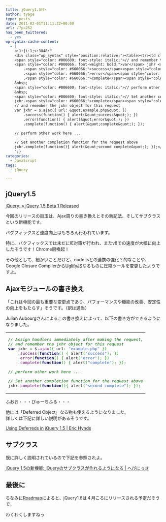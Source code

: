 ```yaml
---
title: jQuery1.5ｷﾀｰ
author: tyage
type: posts
date: 2011-02-01T11:11:22+00:00
url: /?p=252
has_been_twittered:
  - yes
wp-syntax-cache-content:
  - |
    a:1:{i:1;s:3848:"
    <div class="wp_syntax" style="position:relative;"><table><tr><td class="code"><pre class="javascript" style="font-family:monospace;"><span style="color: #006600; font-style: italic;">// Assign handlers immediately after making the request,</span>
    <span style="color: #006600; font-style: italic;">// and remember the jxhr object for this request</span>
    <span style="color: #000066; font-weight: bold;">var</span> jxhr <span style="color: #339933;">=</span> $.<span style="color: #660066;">ajax</span><span style="color: #009900;">&#40;</span><span style="color: #009900;">&#123;</span> url<span style="color: #339933;">:</span> <span style="color: #3366CC;">&quot;example.php&quot;</span> <span style="color: #009900;">&#125;</span><span style="color: #009900;">&#41;</span>
        .<span style="color: #660066;">success</span><span style="color: #009900;">&#40;</span><span style="color: #000066; font-weight: bold;">function</span><span style="color: #009900;">&#40;</span><span style="color: #009900;">&#41;</span> <span style="color: #009900;">&#123;</span> alert<span style="color: #009900;">&#40;</span><span style="color: #3366CC;">&quot;success&quot;</span><span style="color: #009900;">&#41;</span><span style="color: #339933;">;</span> <span style="color: #009900;">&#125;</span><span style="color: #009900;">&#41;</span>
        .<span style="color: #660066;">error</span><span style="color: #009900;">&#40;</span><span style="color: #000066; font-weight: bold;">function</span><span style="color: #009900;">&#40;</span><span style="color: #009900;">&#41;</span> <span style="color: #009900;">&#123;</span> alert<span style="color: #009900;">&#40;</span><span style="color: #3366CC;">&quot;error&quot;</span><span style="color: #009900;">&#41;</span><span style="color: #339933;">;</span> <span style="color: #009900;">&#125;</span><span style="color: #009900;">&#41;</span>
        .<span style="color: #660066;">complete</span><span style="color: #009900;">&#40;</span><span style="color: #000066; font-weight: bold;">function</span><span style="color: #009900;">&#40;</span><span style="color: #009900;">&#41;</span> <span style="color: #009900;">&#123;</span> alert<span style="color: #009900;">&#40;</span><span style="color: #3366CC;">&quot;complete&quot;</span><span style="color: #009900;">&#41;</span><span style="color: #339933;">;</span> <span style="color: #009900;">&#125;</span><span style="color: #009900;">&#41;</span><span style="color: #339933;">;</span>
    &nbsp;
    <span style="color: #006600; font-style: italic;">// perform other work here ...</span>
    &nbsp;
    <span style="color: #006600; font-style: italic;">// Set another completion function for the request above</span>
    jxhr.<span style="color: #660066;">complete</span><span style="color: #009900;">&#40;</span><span style="color: #000066; font-weight: bold;">function</span><span style="color: #009900;">&#40;</span><span style="color: #009900;">&#41;</span><span style="color: #009900;">&#123;</span> alert<span style="color: #009900;">&#40;</span><span style="color: #3366CC;">&quot;second complete&quot;</span><span style="color: #009900;">&#41;</span><span style="color: #339933;">;</span> <span style="color: #009900;">&#125;</span><span style="color: #009900;">&#41;</span><span style="color: #339933;">;</span></pre></td></tr></table><p class="theCode" style="display:none;">// Assign handlers immediately after making the request,
    // and remember the jxhr object for this request
    var jxhr = $.ajax({ url: &quot;example.php&quot; })
        .success(function() { alert(&quot;success&quot;); })
        .error(function() { alert(&quot;error&quot;); })
        .complete(function() { alert(&quot;complete&quot;); });
    
    // perform other work here ...
    
    // Set another completion function for the request above
    jxhr.complete(function(){ alert(&quot;second complete&quot;); });</p></div>
    ";}
categories:
  - JavaScript
tags:
  - jQuery

---
```

<h2>jQuery1.5</h2>
<p><a href="http://blog.jquery.com/2011/01/14/jquery-1-5-beta-1-released/">jQuery: » jQuery 1.5 Beta 1 Released</a></p>
<p>今回のリリースの目玉は、Ajax周りの書き換えとその新記法、そしてサブクラスという新機能です。</p>
<p>バグフィックスと速度向上はもちろん行われています。</p>
<p>特に、バクフィックスでは未だにIE対策が行われ、またv8での速度が大幅に向上したそうです！Chrome厨喚起！</p>
<p>その他として、細かいことだけど、node.jsとの連携の強化？的なことや、Google Closure Compilerから<a href='https://github.com/mishoo/UglifyJS'>UglifyJS</a>なるものに圧縮ツールを変更したようですよ。</p>
<h2>Ajaxモジュールの書き換え</h2>
<p>「これは今回の最も重要な変更点であり、パフォーマンスや機能の改善、安定性の向上をもたらす」そうです。（訳は適当）</p>
<p>Julian Aubourgさんによるこの書き換えによって、以下の書き方ができるようになりました。</p>

<div class="wp_syntax" style="position:relative;"><table><tr><td class="code"><pre class="javascript" style="font-family:monospace;"><span style="color: #006600; font-style: italic;">// Assign handlers immediately after making the request,</span>
<span style="color: #006600; font-style: italic;">// and remember the jxhr object for this request</span>
<span style="color: #000066; font-weight: bold;">var</span> jxhr <span style="color: #339933;">=</span> $.<span style="color: #660066;">ajax</span><span style="color: #009900;">&#40;</span><span style="color: #009900;">&#123;</span> url<span style="color: #339933;">:</span> <span style="color: #3366CC;">&quot;example.php&quot;</span> <span style="color: #009900;">&#125;</span><span style="color: #009900;">&#41;</span>
    .<span style="color: #660066;">success</span><span style="color: #009900;">&#40;</span><span style="color: #000066; font-weight: bold;">function</span><span style="color: #009900;">&#40;</span><span style="color: #009900;">&#41;</span> <span style="color: #009900;">&#123;</span> alert<span style="color: #009900;">&#40;</span><span style="color: #3366CC;">&quot;success&quot;</span><span style="color: #009900;">&#41;</span><span style="color: #339933;">;</span> <span style="color: #009900;">&#125;</span><span style="color: #009900;">&#41;</span>
    .<span style="color: #660066;">error</span><span style="color: #009900;">&#40;</span><span style="color: #000066; font-weight: bold;">function</span><span style="color: #009900;">&#40;</span><span style="color: #009900;">&#41;</span> <span style="color: #009900;">&#123;</span> alert<span style="color: #009900;">&#40;</span><span style="color: #3366CC;">&quot;error&quot;</span><span style="color: #009900;">&#41;</span><span style="color: #339933;">;</span> <span style="color: #009900;">&#125;</span><span style="color: #009900;">&#41;</span>
    .<span style="color: #660066;">complete</span><span style="color: #009900;">&#40;</span><span style="color: #000066; font-weight: bold;">function</span><span style="color: #009900;">&#40;</span><span style="color: #009900;">&#41;</span> <span style="color: #009900;">&#123;</span> alert<span style="color: #009900;">&#40;</span><span style="color: #3366CC;">&quot;complete&quot;</span><span style="color: #009900;">&#41;</span><span style="color: #339933;">;</span> <span style="color: #009900;">&#125;</span><span style="color: #009900;">&#41;</span><span style="color: #339933;">;</span>
&nbsp;
<span style="color: #006600; font-style: italic;">// perform other work here ...</span>
&nbsp;
<span style="color: #006600; font-style: italic;">// Set another completion function for the request above</span>
jxhr.<span style="color: #660066;">complete</span><span style="color: #009900;">&#40;</span><span style="color: #000066; font-weight: bold;">function</span><span style="color: #009900;">&#40;</span><span style="color: #009900;">&#41;</span><span style="color: #009900;">&#123;</span> alert<span style="color: #009900;">&#40;</span><span style="color: #3366CC;">&quot;second complete&quot;</span><span style="color: #009900;">&#41;</span><span style="color: #339933;">;</span> <span style="color: #009900;">&#125;</span><span style="color: #009900;">&#41;</span><span style="color: #339933;">;</span></pre></td></tr></table></div>

<p>ふおお・・・びゅーちふる・・・</p>
<p>他には「Deferred Object」なる物も使えるようになりました。<br />
詳しくは下記に詳しい説明があるそうです。</p>
<p><a href="http://www.erichynds.com/jquery/using-deferreds-in-jquery/">Using Deferreds in jQuery 1.5 | Eric Hynds</a></p>
<h2>サブクラス</h2>
<p>既に詳しく説明されているので下記を参照されよ。</p>
<p><a href="http://wp.serpere.info/archives/2050">jQuery 1.5の新機能: jQueryのサブクラスが作れるようになる | へびにっき</a></p>
<h2>最後に</h2>
<p>ちなみに<a href="http://docs.jquery.com/Roadmap">Roadmap</a>によると、jQuery1.6は４月ころにリリースされる予定だそうで。</p>
<p>わくわくしますねっ</p>
